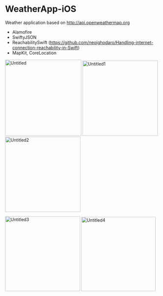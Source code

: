 # WeatherApp-iOS

Weather application based on http://api.openweathermap.org


* Alamofire
* SwiftyJSON
* ReachabilitySwift (https://github.com/neoighodaro/Handling-internet-connection-reachability-in-Swift)
* MapKit, CoreLocation


<img width="249" alt="Untitled" src="https://user-images.githubusercontent.com/10659577/62188376-71499b80-b36c-11e9-9c84-9efa466c0b67.png">  <img width="246" alt="Untitled1" src="https://user-images.githubusercontent.com/10659577/62188556-12d0ed00-b36d-11e9-9f99-2ec05f41c615.png">  <img width="246" alt="Untitled2" src="https://user-images.githubusercontent.com/10659577/62188634-401d9b00-b36d-11e9-8313-050bc06117eb.png">

<img width="245" alt="Untitled3" src="https://user-images.githubusercontent.com/10659577/62188647-4c095d00-b36d-11e9-972b-da6b3405bda7.png">  <img width="243" alt="Untitled4" src="https://user-images.githubusercontent.com/10659577/62188665-59bee280-b36d-11e9-8675-afe9baa2fdbd.png">


     

    


